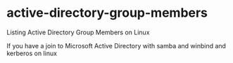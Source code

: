 # active-directory-group-members
Listing Active Directory Group Members on Linux

If you have a join to Microsoft Active Directory with samba and winbind and kerberos on linux 
